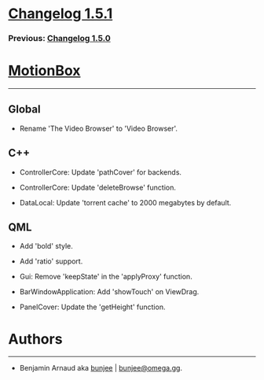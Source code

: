 # [Changelog 1.5.1](http://omega.gg/MotionBox/changes/1.5.1.html)

### Previous: [Changelog 1.5.0](1.5.0.html)

# [MotionBox](http://omega.gg/MotionBox)
---

## Global

- Rename 'The Video Browser' to 'Video Browser'.


## C++

- ControllerCore: Update 'pathCover' for backends.

- ControllerCore: Update 'deleteBrowse' function.

- DataLocal: Update 'torrent cache' to 2000 megabytes by default.


## QML

- Add 'bold' style.

- Add 'ratio' support.

- Gui: Remove 'keepState' in the 'applyProxy' function.

- BarWindowApplication: Add 'showTouch' on ViewDrag.

- PanelCover: Update the 'getHeight' function.


# Authors
---

- Benjamin Arnaud aka [bunjee](http://bunjee.me) | <bunjee@omega.gg>.
